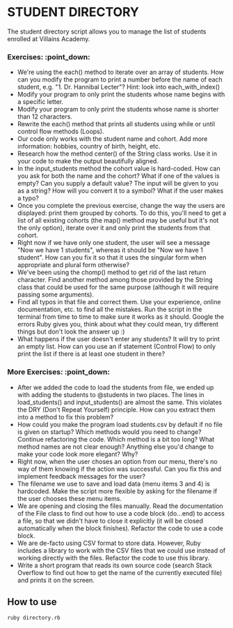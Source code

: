 # STUDENT DIRECTORY

The student directory script allows you to manage the list of students enrolled at Villains Academy.


<h3> Exercises: :point_down: </h3>

* We're using the each() method to iterate over an array of students. How can you modify the program to print a number before the name of each student,     e.g. "1. Dr. Hannibal Lecter"? Hint: look into each_with_index()
* Modify your program to only print the students whose name begins with a specific letter.
* Modify your program to only print the students whose name is shorter than 12 characters.
* Rewrite the each() method that prints all students using while or until control flow methods (Loops).
* Our code only works with the student name and cohort. Add more information: hobbies, country of birth, height, etc.
* Research how the method center() of the String class works. Use it in your code to make the output beautifully aligned.
* In the input_students method the cohort value is hard-coded. How can you ask for both the name and the cohort? What if one of the values is empty? Can   you supply a default value? The input will be given to you as a string? How will you convert it to a symbol? What if the user makes a typo?
* Once you complete the previous exercise, change the way the users are displayed: print them grouped by cohorts. To do this, you'll need to get a list   of all existing cohorts (the map() method may be useful but it's not the only option), iterate over it and only print the students from that cohort.
* Right now if we have only one student, the user will see a message "Now we have 1 students", whereas it should be "Now we have 1 student". How can you fix it so that it uses the singular form when appropriate and plural form otherwise?
* We've been using the chomp() method to get rid of the last return character. Find another method among those provided by the String class that could be used for the same purpose (although it will require passing some arguments).
* Find all typos in that file and correct them. Use your experience, online documentation, etc. to find all the mistakes. Run the script in the terminal from time to time to make sure it works as it should. Google the errors Ruby gives you, think about what they could mean, try different things but don't look the answer up :)
* What happens if the user doesn't enter any students? It will try to print an empty list. How can you use an if statement (Control Flow) to only print the list if there is at least one student in there?
 
<h3> More Exercises: :point_down: </h3>


* After we added the code to load the students from file, we ended up with adding the students to @students in two places. The lines in load_students() and input_students() are almost the same. This violates the DRY (Don't Repeat Yourself) principle. How can you extract them into a method to fix this problem?
* How could you make the program load students.csv by default if no file is given on startup? Which methods would you need to change?
Continue refactoring the code. Which method is a bit too long? What method names are not clear enough? Anything else you'd change to make your code look more elegant? Why?
* Right now, when the user choses an option from our menu, there's no way of them knowing if the action was successful. Can you fix this and implement feedback messages for the user?
* The filename we use to save and load data (menu items 3 and 4) is hardcoded. Make the script more flexible by asking for the filename if the user chooses these menu items.
* We are opening and closing the files manually. Read the documentation of the File class to find out how to use a code block (do...end) to access a file, so that we didn't have to close it explicitly (it will be closed automatically when the block finishes). Refactor the code to use a code block.
* We are de-facto using CSV format to store data. However, Ruby includes a library to work with the CSV files that we could use instead of working directly with the files. Refactor the code to use this library.
* Write a short program that reads its own source code (search Stack Overflow to find out how to get the name of the currently executed file) and prints it on the screen.


## How to use

```shell
ruby directory.rb
``` 
